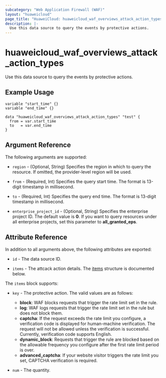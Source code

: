 ```yaml
---
subcategory: "Web Application Firewall (WAF)"
layout: "huaweicloud"
page_title: "HuaweiCloud: huaweicloud_waf_overviews_attack_action_types"
description: |-
  Use this data source to query the events by protective actions.
---
```


# huaweicloud_waf_overviews_attack_action_types

Use this data source to query the events by protective actions.

## Example Usage

```hcl
variable "start_time" {}
variable "end_time" {}

data "huaweicloud_waf_overviews_attack_action_types" "test" {
  from = var.start_time
  to   = var.end_time
}
```

## Argument Reference

The following arguments are supported:

* `region` - (Optional, String) Specifies the region in which to query the resource.
  If omitted, the provider-level region will be used.

* `from` - (Required, Int) Specifies the query start time.
  The format is 13-digit timestamp in millisecond.

* `to` - (Required, Int) Specifies the query end time.
  The format is 13-digit timestamp in millisecond.

* `enterprise_project_id` - (Optional, String) Specifies the enterprise project ID.
  The default value is **0**.
  If you want to query resources under all enterprise projects, set this parameter to **all_granted_eps**.

## Attribute Reference

In addition to all arguments above, the following attributes are exported:

* `id` - The data source ID.

* `items` - The attcack action details.
  The [items](#items_struct) structure is documented below.

<a name="items_struct"></a>
The `items` block supports:

* `key` - The protective action.
  The valid values are as follows:
  + **block**: WAF blocks requests that trigger the rate limit set in the rule.
  + **log**: WAF logs requests that trigger the rate limit set in the rule but does not block them.
  + **captcha**: If the request exceeds the rate limit you configure, a verification code is displayed for
  human-machine verification. The request will not be allowed unless the verification is successful. Currently,
  verification code supports English.
  + **dynamic_block**: Requests that trigger the rule are blocked based on the allowable frequency you configure
  after the first rate limit period is over.
  + **advanced_captcha**: If your website visitor triggers the rate limit you set, CAPTCHA verification is required.

* `num` - The quantity.

